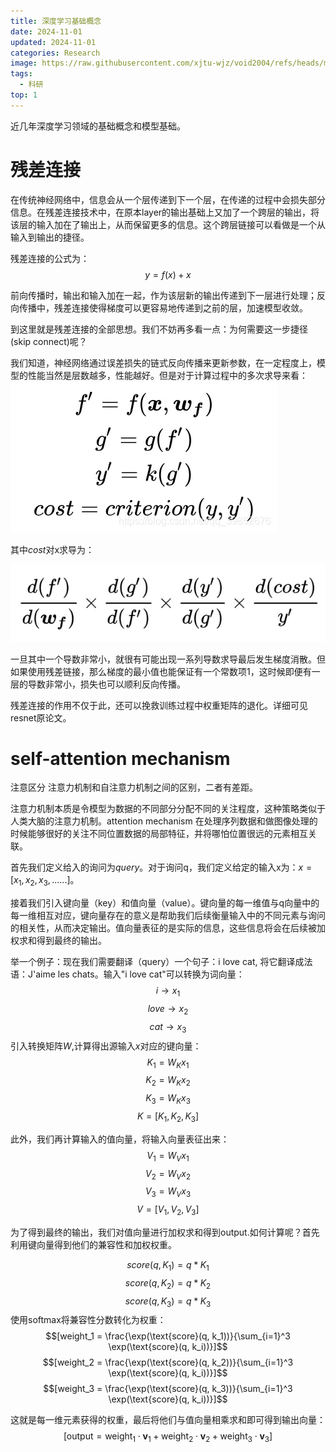 ```yaml
---
title: 深度学习基础概念
date: 2024-11-01
updated: 2024-11-01
categories: Research
image: https://raw.githubusercontent.com/xjtu-wjz/void2004/refs/heads/main/pics_for_post/deep-learning_basic.webp
tags:
  - 科研
top: 1
---
```


近几年深度学习领域的基础概念和模型基础。

# 残差连接
在传统神经网络中，信息会从一个层传递到下一个层，在传递的过程中会损失部分信息。在残差连接技术中，在原本layer的输出基础上又加了一个跨层的输出，将该层的输入加在了输出上，从而保留更多的信息。这个跨层链接可以看做是一个从输入到输出的捷径。

残差连接的公式为：
$$y=f(x)+x$$

前向传播时，输出和输入加在一起，作为该层新的输出传递到下一层进行处理；反向传播中，残差连接使得梯度可以更容易地传递到之前的层，加速模型收敛。

到这里就是残差连接的全部思想。我们不妨再多看一点：为何需要这一步捷径(skip connect)呢？

我们知道，神经网络通过误差损失的链式反向传播来更新参数，在一定程度上，模型的性能当然是层数越多，性能越好。但是对于计算过程中的多次求导来看：
![alt text](../../materials/8fbd303ea5c929ef86273491a7099059.png)

其中$cost$对x求导为：

![alt text](../../materials/8adaaf0a702c5b3a00c7c3071016c58c.png)

一旦其中一个导数非常小，就很有可能出现一系列导数求导最后发生梯度消散。但如果使用残差链接，那么梯度的最小值也能保证有一个常数项1，这时候即便有一层的导数非常小，损失也可以顺利反向传播。

残差连接的作用不仅于此，还可以挽救训练过程中权重矩阵的退化。详细可见resnet原论文。


# self-attention mechanism
注意区分 注意力机制和自注意力机制之间的区别，二者有差距。

注意力机制本质是令模型为数据的不同部分分配不同的关注程度，这种策略类似于人类大脑的注意力机制。attention mechanism 在处理序列数据和做图像处理的时候能够很好的关注不同位置数据的局部特征，并将哪怕位置很远的元素相互关联。

首先我们定义给入的询问为$query$。对于询问q，我们定义给定的输入x为：$x=[x_{1},x_{2},x_{3},......]$。

接着我们引入键向量（key）和值向量（value）。键向量的每一维值与q向量中的每一维相互对应，键向量存在的意义是帮助我们后续衡量输入中的不同元素与询问的相关性，从而决定输出。值向量表征的是实际的信息，这些信息将会在后续被加权求和得到最终的输出。

举一个例子：现在我们需要翻译（query）一个句子：i love cat, 将它翻译成法语：J'aime les chats。输入"i love cat"可以转换为词向量：
$$i → x_1$$
$$love → x_2$$
$$cat → x_3$$
引入转换矩阵$W$,计算得出源输入$x$对应的键向量：
$$K_1=W_K x_{1}$$
$$K_2=W_K x_{2}$$
$$K_3=W_K x_{3}$$
$$K=[K_1,K_2,K_3]$$

此外，我们再计算输入的值向量，将输入向量表征出来：
$$V_1=W_V x_{1}$$
$$V_2=W_V x_{2}$$
$$V_3=W_V x_{3}$$
$$V=[V_1,V_2,V_3]$$

为了得到最终的输出，我们对值向量进行加权求和得到output.如何计算呢？首先利用键向量得到他们的兼容性和加权权重。

$$score(q,K_1)=q*K_1$$
$$score(q,K_2)=q*K_2$$
$$score(q,K_3)=q*K_3$$
使用softmax将兼容性分数转化为权重：
$$[weight_1 = \frac{\exp(\text{score}(q, k_1))}{\sum_{i=1}^3 \exp(\text{score}(q, k_i))}]$$
$$[weight_2 = \frac{\exp(\text{score}(q, k_2))}{\sum_{i=1}^3 \exp(\text{score}(q, k_i))}]$$
$$[weight_3 = \frac{\exp(\text{score}(q, k_3))}{\sum_{i=1}^3 \exp(\text{score}(q, k_i))}]$$

这就是每一维元素获得的权重，最后将他们与值向量相乘求和即可得到输出向量：
$$[\text{output} = \text{weight}_1 \cdot \mathbf{v}_1 + \text{weight}_2 \cdot \mathbf{v}_2 + \text{weight}_3 \cdot \mathbf{v}_3]$$